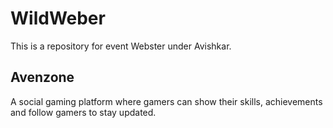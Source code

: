 # WildWeber
This is a repository for event Webster under Avishkar.

## Avenzone
A social gaming platform where gamers can show their skills, achievements and follow gamers to stay updated.
